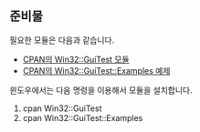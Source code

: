 준비물
-------

필요한 모듈은 다음과 같습니다.

- [CPAN의 Win32::GuiTest 모듈][cpan-win32-guitest]
- [CPAN의 Win32::GuiTest::Examples 예제][cpan-win32-guitest-examples]

윈도우에서는 다음 명령을 이용해서 모듈을 설치합니다.

1. cpan Win32::GuiTest
2. cpan Win32::GuiTest::Examples

[cpan-win32-guitest]:          http://p3rl.org/Win32::GuiTest
[cpan-win32-guitest-examples]: http://p3rl.org/Win32::GuiTest::Examples
